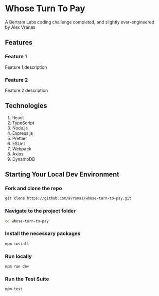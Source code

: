 # Whose Turn To Pay

A Bertram Labs coding challenge completed, and slightly over-engineered by Alex Vranas

## Features

### Feature 1

Feature 1 description

### Feature 2

Feature 2 description

## Technologies

1. React
2. TypeScript
3. Node.js
4. Express.js
5. Prettier
6. ESLint
7. Webpack
8. Axios
9. DynamoDB

## Starting Your Local Dev Environment

### Fork and clone the repo

```bash
git clone https://github.com/avranas/whose-turn-to-pay.git
```

### Navigate to the project folder

```bash
cd whose-turn-to-pay
```

### Install the necessary packages

```bash
npm install
```

### Run locally

```bash
npm run dev
```

### Run the Test Suite

```bash
npm test
```
